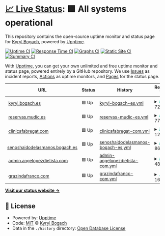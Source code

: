# [📈 Live Status](https://status.bogach.es): <!--live status--> **🟩 All systems operational**

This repository contains the open-source uptime monitor and status page for [Kyryl Bogach](www.kyryl.bogach.es), powered by [Upptime](https://github.com/upptime/upptime).

[![Uptime CI](https://github.com/kyryl-bogach/upptime/workflows/Uptime%20CI/badge.svg)](https://github.com/kyryl-bogach/upptime/actions?query=workflow%3A%22Uptime+CI%22)
[![Response Time CI](https://github.com/kyryl-bogach/upptime/workflows/Response%20Time%20CI/badge.svg)](https://github.com/kyryl-bogach/upptime/actions?query=workflow%3A%22Response+Time+CI%22)
[![Graphs CI](https://github.com/kyryl-bogach/upptime/workflows/Graphs%20CI/badge.svg)](https://github.com/kyryl-bogach/upptime/actions?query=workflow%3A%22Graphs+CI%22)
[![Static Site CI](https://github.com/kyryl-bogach/upptime/workflows/Static%20Site%20CI/badge.svg)](https://github.com/kyryl-bogach/upptime/actions?query=workflow%3A%22Static+Site+CI%22)
[![Summary CI](https://github.com/kyryl-bogach/upptime/workflows/Summary%20CI/badge.svg)](https://github.com/kyryl-bogach/upptime/actions?query=workflow%3A%22Summary+CI%22)

With [Upptime](https://upptime.js.org), you can get your own unlimited and free uptime monitor and status page, powered entirely by a GitHub repository. We use [Issues](https://github.com/kyryl-bogach/upptime/issues) as incident reports, [Actions](https://github.com/kyryl-bogach/upptime/actions) as uptime monitors, and [Pages](https://status.bogach.es) for the status page.

<!--start: status pages-->
<!-- This summary is generated by Upptime (https://github.com/upptime/upptime) -->
<!-- Do not edit this manually, your changes will be overwritten -->
<!-- prettier-ignore -->
| URL | Status | History | Response Time | Uptime |
| --- | ------ | ------- | ------------- | ------ |
| <img alt="" src="https://icons.duckduckgo.com/ip3/kyryl.bogach.es.ico" height="13"> [kyryl.bogach.es](https://kyryl.bogach.es) | 🟩 Up | [kyryl-bogach-es.yml](https://github.com/kyryl-bogach/upptime/commits/HEAD/history/kyryl-bogach-es.yml) | <details><summary><img alt="Response time graph" src="./graphs/kyryl-bogach-es/response-time-week.png" height="20"> 729ms</summary><br><a href="https://status.bogach.es/history/kyryl-bogach-es"><img alt="Response time 771" src="https://img.shields.io/endpoint?url=https%3A%2F%2Fraw.githubusercontent.com%2Fkyryl-bogach%2Fupptime%2FHEAD%2Fapi%2Fkyryl-bogach-es%2Fresponse-time.json"></a><br><a href="https://status.bogach.es/history/kyryl-bogach-es"><img alt="24-hour response time 588" src="https://img.shields.io/endpoint?url=https%3A%2F%2Fraw.githubusercontent.com%2Fkyryl-bogach%2Fupptime%2FHEAD%2Fapi%2Fkyryl-bogach-es%2Fresponse-time-day.json"></a><br><a href="https://status.bogach.es/history/kyryl-bogach-es"><img alt="7-day response time 729" src="https://img.shields.io/endpoint?url=https%3A%2F%2Fraw.githubusercontent.com%2Fkyryl-bogach%2Fupptime%2FHEAD%2Fapi%2Fkyryl-bogach-es%2Fresponse-time-week.json"></a><br><a href="https://status.bogach.es/history/kyryl-bogach-es"><img alt="30-day response time 707" src="https://img.shields.io/endpoint?url=https%3A%2F%2Fraw.githubusercontent.com%2Fkyryl-bogach%2Fupptime%2FHEAD%2Fapi%2Fkyryl-bogach-es%2Fresponse-time-month.json"></a><br><a href="https://status.bogach.es/history/kyryl-bogach-es"><img alt="1-year response time 769" src="https://img.shields.io/endpoint?url=https%3A%2F%2Fraw.githubusercontent.com%2Fkyryl-bogach%2Fupptime%2FHEAD%2Fapi%2Fkyryl-bogach-es%2Fresponse-time-year.json"></a></details> | <details><summary><a href="https://status.bogach.es/history/kyryl-bogach-es">100.00%</a></summary><a href="https://status.bogach.es/history/kyryl-bogach-es"><img alt="All-time uptime 99.64%" src="https://img.shields.io/endpoint?url=https%3A%2F%2Fraw.githubusercontent.com%2Fkyryl-bogach%2Fupptime%2FHEAD%2Fapi%2Fkyryl-bogach-es%2Fuptime.json"></a><br><a href="https://status.bogach.es/history/kyryl-bogach-es"><img alt="24-hour uptime 100.00%" src="https://img.shields.io/endpoint?url=https%3A%2F%2Fraw.githubusercontent.com%2Fkyryl-bogach%2Fupptime%2FHEAD%2Fapi%2Fkyryl-bogach-es%2Fuptime-day.json"></a><br><a href="https://status.bogach.es/history/kyryl-bogach-es"><img alt="7-day uptime 100.00%" src="https://img.shields.io/endpoint?url=https%3A%2F%2Fraw.githubusercontent.com%2Fkyryl-bogach%2Fupptime%2FHEAD%2Fapi%2Fkyryl-bogach-es%2Fuptime-week.json"></a><br><a href="https://status.bogach.es/history/kyryl-bogach-es"><img alt="30-day uptime 100.00%" src="https://img.shields.io/endpoint?url=https%3A%2F%2Fraw.githubusercontent.com%2Fkyryl-bogach%2Fupptime%2FHEAD%2Fapi%2Fkyryl-bogach-es%2Fuptime-month.json"></a><br><a href="https://status.bogach.es/history/kyryl-bogach-es"><img alt="1-year uptime 99.12%" src="https://img.shields.io/endpoint?url=https%3A%2F%2Fraw.githubusercontent.com%2Fkyryl-bogach%2Fupptime%2FHEAD%2Fapi%2Fkyryl-bogach-es%2Fuptime-year.json"></a></details>
| <img alt="" src="https://icons.duckduckgo.com/ip3/reservas.mudic.es.ico" height="13"> [reservas.mudic.es](https://reservas.mudic.es) | 🟩 Up | [reservas-mudic-es.yml](https://github.com/kyryl-bogach/upptime/commits/HEAD/history/reservas-mudic-es.yml) | <details><summary><img alt="Response time graph" src="./graphs/reservas-mudic-es/response-time-week.png" height="20"> 777ms</summary><br><a href="https://status.bogach.es/history/reservas-mudic-es"><img alt="Response time 697" src="https://img.shields.io/endpoint?url=https%3A%2F%2Fraw.githubusercontent.com%2Fkyryl-bogach%2Fupptime%2FHEAD%2Fapi%2Freservas-mudic-es%2Fresponse-time.json"></a><br><a href="https://status.bogach.es/history/reservas-mudic-es"><img alt="24-hour response time 622" src="https://img.shields.io/endpoint?url=https%3A%2F%2Fraw.githubusercontent.com%2Fkyryl-bogach%2Fupptime%2FHEAD%2Fapi%2Freservas-mudic-es%2Fresponse-time-day.json"></a><br><a href="https://status.bogach.es/history/reservas-mudic-es"><img alt="7-day response time 777" src="https://img.shields.io/endpoint?url=https%3A%2F%2Fraw.githubusercontent.com%2Fkyryl-bogach%2Fupptime%2FHEAD%2Fapi%2Freservas-mudic-es%2Fresponse-time-week.json"></a><br><a href="https://status.bogach.es/history/reservas-mudic-es"><img alt="30-day response time 698" src="https://img.shields.io/endpoint?url=https%3A%2F%2Fraw.githubusercontent.com%2Fkyryl-bogach%2Fupptime%2FHEAD%2Fapi%2Freservas-mudic-es%2Fresponse-time-month.json"></a><br><a href="https://status.bogach.es/history/reservas-mudic-es"><img alt="1-year response time 689" src="https://img.shields.io/endpoint?url=https%3A%2F%2Fraw.githubusercontent.com%2Fkyryl-bogach%2Fupptime%2FHEAD%2Fapi%2Freservas-mudic-es%2Fresponse-time-year.json"></a></details> | <details><summary><a href="https://status.bogach.es/history/reservas-mudic-es">100.00%</a></summary><a href="https://status.bogach.es/history/reservas-mudic-es"><img alt="All-time uptime 99.98%" src="https://img.shields.io/endpoint?url=https%3A%2F%2Fraw.githubusercontent.com%2Fkyryl-bogach%2Fupptime%2FHEAD%2Fapi%2Freservas-mudic-es%2Fuptime.json"></a><br><a href="https://status.bogach.es/history/reservas-mudic-es"><img alt="24-hour uptime 100.00%" src="https://img.shields.io/endpoint?url=https%3A%2F%2Fraw.githubusercontent.com%2Fkyryl-bogach%2Fupptime%2FHEAD%2Fapi%2Freservas-mudic-es%2Fuptime-day.json"></a><br><a href="https://status.bogach.es/history/reservas-mudic-es"><img alt="7-day uptime 100.00%" src="https://img.shields.io/endpoint?url=https%3A%2F%2Fraw.githubusercontent.com%2Fkyryl-bogach%2Fupptime%2FHEAD%2Fapi%2Freservas-mudic-es%2Fuptime-week.json"></a><br><a href="https://status.bogach.es/history/reservas-mudic-es"><img alt="30-day uptime 100.00%" src="https://img.shields.io/endpoint?url=https%3A%2F%2Fraw.githubusercontent.com%2Fkyryl-bogach%2Fupptime%2FHEAD%2Fapi%2Freservas-mudic-es%2Fuptime-month.json"></a><br><a href="https://status.bogach.es/history/reservas-mudic-es"><img alt="1-year uptime 99.96%" src="https://img.shields.io/endpoint?url=https%3A%2F%2Fraw.githubusercontent.com%2Fkyryl-bogach%2Fupptime%2FHEAD%2Fapi%2Freservas-mudic-es%2Fuptime-year.json"></a></details>
| <img alt="" src="https://icons.duckduckgo.com/ip3/clinicafabregat.com.ico" height="13"> [clinicafabregat.com](https://clinicafabregat.com) | 🟩 Up | [clinicafabregat-com.yml](https://github.com/kyryl-bogach/upptime/commits/HEAD/history/clinicafabregat-com.yml) | <details><summary><img alt="Response time graph" src="./graphs/clinicafabregat-com/response-time-week.png" height="20"> 12588ms</summary><br><a href="https://status.bogach.es/history/clinicafabregat-com"><img alt="Response time 7445" src="https://img.shields.io/endpoint?url=https%3A%2F%2Fraw.githubusercontent.com%2Fkyryl-bogach%2Fupptime%2FHEAD%2Fapi%2Fclinicafabregat-com%2Fresponse-time.json"></a><br><a href="https://status.bogach.es/history/clinicafabregat-com"><img alt="24-hour response time 10831" src="https://img.shields.io/endpoint?url=https%3A%2F%2Fraw.githubusercontent.com%2Fkyryl-bogach%2Fupptime%2FHEAD%2Fapi%2Fclinicafabregat-com%2Fresponse-time-day.json"></a><br><a href="https://status.bogach.es/history/clinicafabregat-com"><img alt="7-day response time 12588" src="https://img.shields.io/endpoint?url=https%3A%2F%2Fraw.githubusercontent.com%2Fkyryl-bogach%2Fupptime%2FHEAD%2Fapi%2Fclinicafabregat-com%2Fresponse-time-week.json"></a><br><a href="https://status.bogach.es/history/clinicafabregat-com"><img alt="30-day response time 10120" src="https://img.shields.io/endpoint?url=https%3A%2F%2Fraw.githubusercontent.com%2Fkyryl-bogach%2Fupptime%2FHEAD%2Fapi%2Fclinicafabregat-com%2Fresponse-time-month.json"></a><br><a href="https://status.bogach.es/history/clinicafabregat-com"><img alt="1-year response time 7701" src="https://img.shields.io/endpoint?url=https%3A%2F%2Fraw.githubusercontent.com%2Fkyryl-bogach%2Fupptime%2FHEAD%2Fapi%2Fclinicafabregat-com%2Fresponse-time-year.json"></a></details> | <details><summary><a href="https://status.bogach.es/history/clinicafabregat-com">69.22%</a></summary><a href="https://status.bogach.es/history/clinicafabregat-com"><img alt="All-time uptime 99.44%" src="https://img.shields.io/endpoint?url=https%3A%2F%2Fraw.githubusercontent.com%2Fkyryl-bogach%2Fupptime%2FHEAD%2Fapi%2Fclinicafabregat-com%2Fuptime.json"></a><br><a href="https://status.bogach.es/history/clinicafabregat-com"><img alt="24-hour uptime 60.09%" src="https://img.shields.io/endpoint?url=https%3A%2F%2Fraw.githubusercontent.com%2Fkyryl-bogach%2Fupptime%2FHEAD%2Fapi%2Fclinicafabregat-com%2Fuptime-day.json"></a><br><a href="https://status.bogach.es/history/clinicafabregat-com"><img alt="7-day uptime 69.22%" src="https://img.shields.io/endpoint?url=https%3A%2F%2Fraw.githubusercontent.com%2Fkyryl-bogach%2Fupptime%2FHEAD%2Fapi%2Fclinicafabregat-com%2Fuptime-week.json"></a><br><a href="https://status.bogach.es/history/clinicafabregat-com"><img alt="30-day uptime 83.95%" src="https://img.shields.io/endpoint?url=https%3A%2F%2Fraw.githubusercontent.com%2Fkyryl-bogach%2Fupptime%2FHEAD%2Fapi%2Fclinicafabregat-com%2Fuptime-month.json"></a><br><a href="https://status.bogach.es/history/clinicafabregat-com"><img alt="1-year uptime 98.50%" src="https://img.shields.io/endpoint?url=https%3A%2F%2Fraw.githubusercontent.com%2Fkyryl-bogach%2Fupptime%2FHEAD%2Fapi%2Fclinicafabregat-com%2Fuptime-year.json"></a></details>
| <img alt="" src="https://icons.duckduckgo.com/ip3/senoshaidodelasmanos.bogach.es.ico" height="13"> [senoshaidodelasmanos.bogach.es](https://senoshaidodelasmanos.bogach.es/) | 🟩 Up | [senoshaidodelasmanos-bogach-es.yml](https://github.com/kyryl-bogach/upptime/commits/HEAD/history/senoshaidodelasmanos-bogach-es.yml) | <details><summary><img alt="Response time graph" src="./graphs/senoshaidodelasmanos-bogach-es/response-time-week.png" height="20"> 868ms</summary><br><a href="https://status.bogach.es/history/senoshaidodelasmanos-bogach-es"><img alt="Response time 971" src="https://img.shields.io/endpoint?url=https%3A%2F%2Fraw.githubusercontent.com%2Fkyryl-bogach%2Fupptime%2FHEAD%2Fapi%2Fsenoshaidodelasmanos-bogach-es%2Fresponse-time.json"></a><br><a href="https://status.bogach.es/history/senoshaidodelasmanos-bogach-es"><img alt="24-hour response time 785" src="https://img.shields.io/endpoint?url=https%3A%2F%2Fraw.githubusercontent.com%2Fkyryl-bogach%2Fupptime%2FHEAD%2Fapi%2Fsenoshaidodelasmanos-bogach-es%2Fresponse-time-day.json"></a><br><a href="https://status.bogach.es/history/senoshaidodelasmanos-bogach-es"><img alt="7-day response time 868" src="https://img.shields.io/endpoint?url=https%3A%2F%2Fraw.githubusercontent.com%2Fkyryl-bogach%2Fupptime%2FHEAD%2Fapi%2Fsenoshaidodelasmanos-bogach-es%2Fresponse-time-week.json"></a><br><a href="https://status.bogach.es/history/senoshaidodelasmanos-bogach-es"><img alt="30-day response time 830" src="https://img.shields.io/endpoint?url=https%3A%2F%2Fraw.githubusercontent.com%2Fkyryl-bogach%2Fupptime%2FHEAD%2Fapi%2Fsenoshaidodelasmanos-bogach-es%2Fresponse-time-month.json"></a><br><a href="https://status.bogach.es/history/senoshaidodelasmanos-bogach-es"><img alt="1-year response time 970" src="https://img.shields.io/endpoint?url=https%3A%2F%2Fraw.githubusercontent.com%2Fkyryl-bogach%2Fupptime%2FHEAD%2Fapi%2Fsenoshaidodelasmanos-bogach-es%2Fresponse-time-year.json"></a></details> | <details><summary><a href="https://status.bogach.es/history/senoshaidodelasmanos-bogach-es">100.00%</a></summary><a href="https://status.bogach.es/history/senoshaidodelasmanos-bogach-es"><img alt="All-time uptime 99.15%" src="https://img.shields.io/endpoint?url=https%3A%2F%2Fraw.githubusercontent.com%2Fkyryl-bogach%2Fupptime%2FHEAD%2Fapi%2Fsenoshaidodelasmanos-bogach-es%2Fuptime.json"></a><br><a href="https://status.bogach.es/history/senoshaidodelasmanos-bogach-es"><img alt="24-hour uptime 100.00%" src="https://img.shields.io/endpoint?url=https%3A%2F%2Fraw.githubusercontent.com%2Fkyryl-bogach%2Fupptime%2FHEAD%2Fapi%2Fsenoshaidodelasmanos-bogach-es%2Fuptime-day.json"></a><br><a href="https://status.bogach.es/history/senoshaidodelasmanos-bogach-es"><img alt="7-day uptime 100.00%" src="https://img.shields.io/endpoint?url=https%3A%2F%2Fraw.githubusercontent.com%2Fkyryl-bogach%2Fupptime%2FHEAD%2Fapi%2Fsenoshaidodelasmanos-bogach-es%2Fuptime-week.json"></a><br><a href="https://status.bogach.es/history/senoshaidodelasmanos-bogach-es"><img alt="30-day uptime 100.00%" src="https://img.shields.io/endpoint?url=https%3A%2F%2Fraw.githubusercontent.com%2Fkyryl-bogach%2Fupptime%2FHEAD%2Fapi%2Fsenoshaidodelasmanos-bogach-es%2Fuptime-month.json"></a><br><a href="https://status.bogach.es/history/senoshaidodelasmanos-bogach-es"><img alt="1-year uptime 99.16%" src="https://img.shields.io/endpoint?url=https%3A%2F%2Fraw.githubusercontent.com%2Fkyryl-bogach%2Fupptime%2FHEAD%2Fapi%2Fsenoshaidodelasmanos-bogach-es%2Fuptime-year.json"></a></details>
| <img alt="" src="https://icons.duckduckgo.com/ip3/admin.angelopezdietista.com.ico" height="13"> [admin.angelopezdietista.com](https://admin.angelopezdietista.com) | 🟩 Up | [admin-angelopezdietista-com.yml](https://github.com/kyryl-bogach/upptime/commits/HEAD/history/admin-angelopezdietista-com.yml) | <details><summary><img alt="Response time graph" src="./graphs/admin-angelopezdietista-com/response-time-week.png" height="20"> 483ms</summary><br><a href="https://status.bogach.es/history/admin-angelopezdietista-com"><img alt="Response time 469" src="https://img.shields.io/endpoint?url=https%3A%2F%2Fraw.githubusercontent.com%2Fkyryl-bogach%2Fupptime%2FHEAD%2Fapi%2Fadmin-angelopezdietista-com%2Fresponse-time.json"></a><br><a href="https://status.bogach.es/history/admin-angelopezdietista-com"><img alt="24-hour response time 399" src="https://img.shields.io/endpoint?url=https%3A%2F%2Fraw.githubusercontent.com%2Fkyryl-bogach%2Fupptime%2FHEAD%2Fapi%2Fadmin-angelopezdietista-com%2Fresponse-time-day.json"></a><br><a href="https://status.bogach.es/history/admin-angelopezdietista-com"><img alt="7-day response time 483" src="https://img.shields.io/endpoint?url=https%3A%2F%2Fraw.githubusercontent.com%2Fkyryl-bogach%2Fupptime%2FHEAD%2Fapi%2Fadmin-angelopezdietista-com%2Fresponse-time-week.json"></a><br><a href="https://status.bogach.es/history/admin-angelopezdietista-com"><img alt="30-day response time 470" src="https://img.shields.io/endpoint?url=https%3A%2F%2Fraw.githubusercontent.com%2Fkyryl-bogach%2Fupptime%2FHEAD%2Fapi%2Fadmin-angelopezdietista-com%2Fresponse-time-month.json"></a><br><a href="https://status.bogach.es/history/admin-angelopezdietista-com"><img alt="1-year response time 468" src="https://img.shields.io/endpoint?url=https%3A%2F%2Fraw.githubusercontent.com%2Fkyryl-bogach%2Fupptime%2FHEAD%2Fapi%2Fadmin-angelopezdietista-com%2Fresponse-time-year.json"></a></details> | <details><summary><a href="https://status.bogach.es/history/admin-angelopezdietista-com">100.00%</a></summary><a href="https://status.bogach.es/history/admin-angelopezdietista-com"><img alt="All-time uptime 99.86%" src="https://img.shields.io/endpoint?url=https%3A%2F%2Fraw.githubusercontent.com%2Fkyryl-bogach%2Fupptime%2FHEAD%2Fapi%2Fadmin-angelopezdietista-com%2Fuptime.json"></a><br><a href="https://status.bogach.es/history/admin-angelopezdietista-com"><img alt="24-hour uptime 100.00%" src="https://img.shields.io/endpoint?url=https%3A%2F%2Fraw.githubusercontent.com%2Fkyryl-bogach%2Fupptime%2FHEAD%2Fapi%2Fadmin-angelopezdietista-com%2Fuptime-day.json"></a><br><a href="https://status.bogach.es/history/admin-angelopezdietista-com"><img alt="7-day uptime 100.00%" src="https://img.shields.io/endpoint?url=https%3A%2F%2Fraw.githubusercontent.com%2Fkyryl-bogach%2Fupptime%2FHEAD%2Fapi%2Fadmin-angelopezdietista-com%2Fuptime-week.json"></a><br><a href="https://status.bogach.es/history/admin-angelopezdietista-com"><img alt="30-day uptime 100.00%" src="https://img.shields.io/endpoint?url=https%3A%2F%2Fraw.githubusercontent.com%2Fkyryl-bogach%2Fupptime%2FHEAD%2Fapi%2Fadmin-angelopezdietista-com%2Fuptime-month.json"></a><br><a href="https://status.bogach.es/history/admin-angelopezdietista-com"><img alt="1-year uptime 99.68%" src="https://img.shields.io/endpoint?url=https%3A%2F%2Fraw.githubusercontent.com%2Fkyryl-bogach%2Fupptime%2FHEAD%2Fapi%2Fadmin-angelopezdietista-com%2Fuptime-year.json"></a></details>
| <img alt="" src="https://icons.duckduckgo.com/ip3/grazindafranco.com.ico" height="13"> [grazindafranco.com](https://grazindafranco.com) | 🟩 Up | [grazindafranco-com.yml](https://github.com/kyryl-bogach/upptime/commits/HEAD/history/grazindafranco-com.yml) | <details><summary><img alt="Response time graph" src="./graphs/grazindafranco-com/response-time-week.png" height="20"> 1645ms</summary><br><a href="https://status.bogach.es/history/grazindafranco-com"><img alt="Response time 1248" src="https://img.shields.io/endpoint?url=https%3A%2F%2Fraw.githubusercontent.com%2Fkyryl-bogach%2Fupptime%2FHEAD%2Fapi%2Fgrazindafranco-com%2Fresponse-time.json"></a><br><a href="https://status.bogach.es/history/grazindafranco-com"><img alt="24-hour response time 879" src="https://img.shields.io/endpoint?url=https%3A%2F%2Fraw.githubusercontent.com%2Fkyryl-bogach%2Fupptime%2FHEAD%2Fapi%2Fgrazindafranco-com%2Fresponse-time-day.json"></a><br><a href="https://status.bogach.es/history/grazindafranco-com"><img alt="7-day response time 1645" src="https://img.shields.io/endpoint?url=https%3A%2F%2Fraw.githubusercontent.com%2Fkyryl-bogach%2Fupptime%2FHEAD%2Fapi%2Fgrazindafranco-com%2Fresponse-time-week.json"></a><br><a href="https://status.bogach.es/history/grazindafranco-com"><img alt="30-day response time 1328" src="https://img.shields.io/endpoint?url=https%3A%2F%2Fraw.githubusercontent.com%2Fkyryl-bogach%2Fupptime%2FHEAD%2Fapi%2Fgrazindafranco-com%2Fresponse-time-month.json"></a><br><a href="https://status.bogach.es/history/grazindafranco-com"><img alt="1-year response time 1237" src="https://img.shields.io/endpoint?url=https%3A%2F%2Fraw.githubusercontent.com%2Fkyryl-bogach%2Fupptime%2FHEAD%2Fapi%2Fgrazindafranco-com%2Fresponse-time-year.json"></a></details> | <details><summary><a href="https://status.bogach.es/history/grazindafranco-com">100.00%</a></summary><a href="https://status.bogach.es/history/grazindafranco-com"><img alt="All-time uptime 99.65%" src="https://img.shields.io/endpoint?url=https%3A%2F%2Fraw.githubusercontent.com%2Fkyryl-bogach%2Fupptime%2FHEAD%2Fapi%2Fgrazindafranco-com%2Fuptime.json"></a><br><a href="https://status.bogach.es/history/grazindafranco-com"><img alt="24-hour uptime 100.00%" src="https://img.shields.io/endpoint?url=https%3A%2F%2Fraw.githubusercontent.com%2Fkyryl-bogach%2Fupptime%2FHEAD%2Fapi%2Fgrazindafranco-com%2Fuptime-day.json"></a><br><a href="https://status.bogach.es/history/grazindafranco-com"><img alt="7-day uptime 100.00%" src="https://img.shields.io/endpoint?url=https%3A%2F%2Fraw.githubusercontent.com%2Fkyryl-bogach%2Fupptime%2FHEAD%2Fapi%2Fgrazindafranco-com%2Fuptime-week.json"></a><br><a href="https://status.bogach.es/history/grazindafranco-com"><img alt="30-day uptime 100.00%" src="https://img.shields.io/endpoint?url=https%3A%2F%2Fraw.githubusercontent.com%2Fkyryl-bogach%2Fupptime%2FHEAD%2Fapi%2Fgrazindafranco-com%2Fuptime-month.json"></a><br><a href="https://status.bogach.es/history/grazindafranco-com"><img alt="1-year uptime 99.12%" src="https://img.shields.io/endpoint?url=https%3A%2F%2Fraw.githubusercontent.com%2Fkyryl-bogach%2Fupptime%2FHEAD%2Fapi%2Fgrazindafranco-com%2Fuptime-year.json"></a></details>

<!--end: status pages-->

[**Visit our status website →**](https://status.bogach.es)

## 📄 License

- Powered by: [Upptime](https://github.com/upptime/upptime)
- Code: [MIT](./LICENSE) © [Kyryl Bogach](www.kyryl.bogach.es)
- Data in the `./history` directory: [Open Database License](https://opendatacommons.org/licenses/odbl/1-0/)
